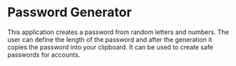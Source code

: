 # Password Generator
This application creates a password from random letters and numbers.
The user can define the length of the password and after the generation
it copies the password into your clipboard. It can be used to create safe
passwords for accounts.
